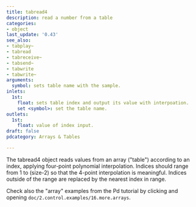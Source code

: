 ```yaml
---
title: tabread4
description: read a number from a table
categories:
- object
last_update: '0.43'
see_also:
- tabplay~
- tabread
- tabreceive~
- tabsend~
- tabwrite
- tabwrite~
arguments:
  symbol: sets table name with the sample.
inlets:
  1st:
    float: sets table index and output its value with interpoation.
    set <symbol>: set the table name.
outlets:
  1st:
    float: value of index input.
draft: false
pdcategory: Arrays & Tables

---
```

The tabread4 object reads values from an array ("table") according to an index,  applying four-point polynomial interpolation. Indices should range from 1 to (size-2) so that the 4-point interpolation is meaningful. Indices outside of the range are replaced by the nearest index in range.

Check also the "array" examples from the Pd tutorial by clicking and opening `doc/2.control.examples/16.more.arrays`.
